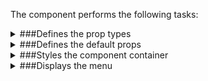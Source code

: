 The component performs the following tasks:

<details>
	<summary>###Defines the prop types

</summary>
* The `Random` menu item

* The `Contact` menu item

</details>

<details>
	<summary>###Defines the default props

</summary>
</details>

<details>
	<summary>###Styles the component container

</summary>
</details>

<details>
	<summary>###Displays the menu

</summary>
* Loads categories

* Displays categories as menu items

* Displays  `Random` and `Contact` menu items

</details>

